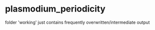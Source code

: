 # plasmodium_periodicity

folder 'working' just contains frequently overwritten/intermediate output
